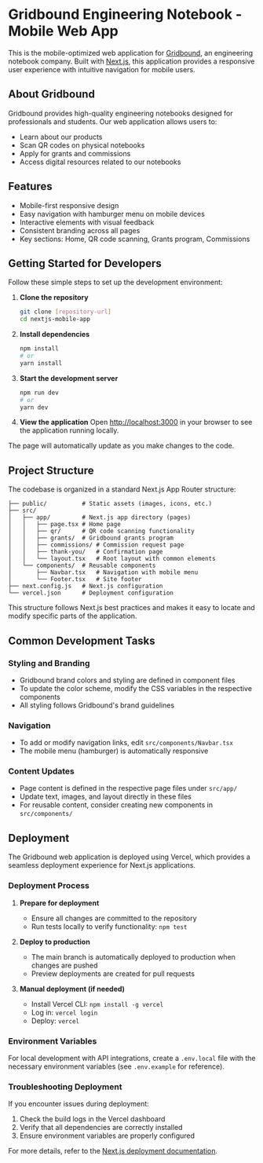 # Gridbound Engineering Notebook - Mobile Web App

This is the mobile-optimized web application for [Gridbound](https://gridbound.com), an engineering notebook company. Built with [Next.js](https://nextjs.org), this application provides a responsive user experience with intuitive navigation for mobile users.

## About Gridbound

Gridbound provides high-quality engineering notebooks designed for professionals and students. Our web application allows users to:
- Learn about our products
- Scan QR codes on physical notebooks
- Apply for grants and commissions
- Access digital resources related to our notebooks

## Features

- Mobile-first responsive design
- Easy navigation with hamburger menu on mobile devices
- Interactive elements with visual feedback
- Consistent branding across all pages
- Key sections: Home, QR code scanning, Grants program, Commissions

## Getting Started for Developers

Follow these simple steps to set up the development environment:

1. **Clone the repository**
   ```bash
   git clone [repository-url]
   cd nextjs-mobile-app
   ```

2. **Install dependencies**
   ```bash
   npm install
   # or
   yarn install
   ```

3. **Start the development server**
   ```bash
   npm run dev
   # or
   yarn dev
   ```

4. **View the application**
   Open [http://localhost:3000](http://localhost:3000) in your browser to see the application running locally.

The page will automatically update as you make changes to the code.

## Project Structure

The codebase is organized in a standard Next.js App Router structure:

```
├── public/          # Static assets (images, icons, etc.)
├── src/
│   ├── app/         # Next.js app directory (pages)
│   │   ├── page.tsx # Home page
│   │   ├── qr/      # QR code scanning functionality
│   │   ├── grants/  # Gridbound grants program
│   │   ├── commissions/ # Commission request page
│   │   ├── thank-you/   # Confirmation page
│   │   └── layout.tsx   # Root layout with common elements
│   └── components/  # Reusable components
│       ├── Navbar.tsx   # Navigation with mobile menu
│       └── Footer.tsx   # Site footer
├── next.config.js   # Next.js configuration
└── vercel.json      # Deployment configuration
```

This structure follows Next.js best practices and makes it easy to locate and modify specific parts of the application.

## Common Development Tasks

### Styling and Branding
- Gridbound brand colors and styling are defined in component files
- To update the color scheme, modify the CSS variables in the respective components
- All styling follows Gridbound's brand guidelines

### Navigation
- To add or modify navigation links, edit `src/components/Navbar.tsx`
- The mobile menu (hamburger) is automatically responsive

### Content Updates
- Page content is defined in the respective page files under `src/app/`
- Update text, images, and layout directly in these files
- For reusable content, consider creating new components in `src/components/`

## Deployment

The Gridbound web application is deployed using Vercel, which provides a seamless deployment experience for Next.js applications.

### Deployment Process

1. **Prepare for deployment**
   - Ensure all changes are committed to the repository
   - Run tests locally to verify functionality: `npm test`

2. **Deploy to production**
   - The main branch is automatically deployed to production when changes are pushed
   - Preview deployments are created for pull requests

3. **Manual deployment (if needed)**
   - Install Vercel CLI: `npm install -g vercel`
   - Log in: `vercel login`
   - Deploy: `vercel`

### Environment Variables

For local development with API integrations, create a `.env.local` file with the necessary environment variables (see `.env.example` for reference).

### Troubleshooting Deployment

If you encounter issues during deployment:
1. Check the build logs in the Vercel dashboard
2. Verify that all dependencies are correctly installed
3. Ensure environment variables are properly configured

For more details, refer to the [Next.js deployment documentation](https://nextjs.org/docs/app/building-your-application/deploying).
